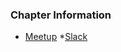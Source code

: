 ### Chapter Information
* [Meetup](https://www.meetup.com/OWASP-Colombo-Chapter)
*[Slack](https://owasp.slack.com/messages/chapter-colombo)


